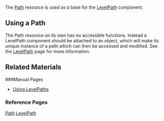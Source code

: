 The [Path](https://github.com/zeroengineteam/ZeroDocs/zero_editor_documentation/code_reference/class_reference/Path.markdown) resource is used as a base for the [LevelPath](https://github.com/zeroengineteam/ZeroDocs/zero_editor_documentation/zeromanual/gameplay/levelpath.markdown) component. 


## Using a Path

The Path resource on its own has no accessible functions. Instead a LevelPath component should be attached to an object, which will make its unique instance of a path which can then be accessed and modified. See the [LevelPath](https://github.com/zeroengineteam/ZeroDocs/zero_editor_documentation.markdown) page for more information. 


## Related Materials

###Manual Pages
- [Using LevelPaths](https://github.com/zeroengineteam/ZeroDocs/zero_editor_documentation.markdown)


### Reference Pages

[Path](https://github.com/zeroengineteam/ZeroDocs/zero_editor_documentation/code_reference/class_reference/Path.markdown) 
[LevelPath](https://github.com/zeroengineteam/ZeroDocs/zero_editor_documentation/code_reference/class_reference/LevelPath.markdown) 
 

 